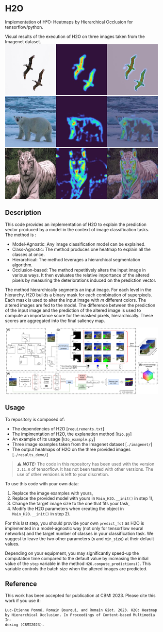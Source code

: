 # H2O
Implementation of H²O: Heatmaps by Hierarchical Occlusion for tensorflow/python.

Visual results of the execution of H2O on three images taken from the Imagenet dataset.
![image](./results_demo/pelican.jpg "Pelicans")
![image](./results_demo/polar_bear.jpg "Polar bear")
![image](./results_demo/tiger.jpg "Tiger")


## Description

This code provides an implementation of H2O to explain the prediction vector produced by a model in the context of image classification tasks. 
The method is : 
- Model-Agnostic: Any image classification model can be explained.
- Class-Agnostic: The method produces one heatmap to explain all the classes at once.
- Hierarchical: The method leverages a hierarchical segmentation algorithm.
- Occlusion-based: The method repetitively alters the input image in various ways. It then evaluates the relative importance of the altered pixels by measuring the deteriorations induced on the prediction vector. 

The method hierarchically segments an input image. For each level in the hierarchy, H2O builds a binary mask for each combination of superpixels. 
Each mask is used to alter the input image with *m* different colors. The altered images are fed to the model. The difference between the prediction of the input image and the prediction of the altered image is used to compute an importance score for the masked pixels, hierarchically.
These scores are aggregated into the final saliency map. 

![image](./H2O_process_v6.png "Overview of the H2O process.")


## Usage

To repository is composed of: 
- The dependencies of H2O [``requirements.txt``]
- The implmentation of H2O, the explanation method [``h2o.py``]
- An example of its usage [``h2o_example.py``]
- Three image examples taken from the Imagenet dataset [``./imagenet/``]
- The output heatmaps of H2O on the three provided images [``./results_demo/``]

> ⚠️ **_NOTE:_** The code in this repository has been used with the version ``2.11.0`` of tensorflow. It has not been tested with other versions. The use of other versions is left to your discretion. 

To use this code with your own data: 
1. Replace the image examples with yours,
2. Replace the provided model with yours in ``Main_H2O.__init()`` in step 1),
3. Change the target image size to the one that fits your task,
3. Modify the H2O parameters when creating the object in ``Main_H2O.__init()`` in step 2).

For this last step, you should provide your own ``predict_fct`` as H2O is implemented in a model-agnostic way (not only for tensorflow neural networks) and the target number of classes in your classification task. 
We suggest to leave the two other parameters (``n`` and ``min_size``) at their default values.

Depending on your equipment, you may significantly speed-up the computation time compared to the default value by increasing the initial value of the ``step`` variable in the method ``H2O.compute_predictions()``. This variable controls the batch size when the altered images are predicted. 

## Reference

This work has been accepted for publication at CBMI 2023. Please cite this work if you use it:

```
Luc-Etienne Pommé, Romain Bourqui, and Romain Giot. 2023. H2O: Heatmap
by Hierarchical Occlusion. In Proceedings of Content-based Multimedia In-
dexing (CBMI2023).
```
